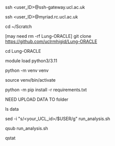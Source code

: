 ssh <user_ID>@ssh-gateway.ucl.ac.uk

ssh <user_ID>@myriad.rc.ucl.ac.uk

cd ~/Scratch

[may need rm -rf Lung-ORACLE]
git clone https://github.com/uclrmhigid/Lung-ORACLE

cd Lung-ORACLE

module load python3/3.11

python -m venv venv

source venv/bin/activate

python -m pip install -r requirements.txt

NEED UPLOAD DATA TO folder

ls data

sed -i "s/<your_UCL_id>/$USER/g" run_analysis.sh

qsub run_analysis.sh

qstat
